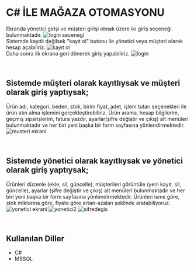 # C# İLE MAĞAZA OTOMASYONU
Ekranda yönetici girişi ve müşteri girişi olmak üzere iki giriş seçeneği bulunmaktadır.
![login secenegi]()
</br>
Sistemde kayıtlı değilsek "kayıt ol" butonu ile yönetici veya müşteri olarak hesap açabiliriz.
![kayıt ol]()
</br>
Daha sonra ilk ekrana geri dönerek giriş yapabiliriz.
![login]()

</br>

## Sistemde müşteri olarak kayıtlıysak ve müşteri olarak giriş yaptıysak;
Ürün adı, kategori, beden, stok, birim fiyat, adet, işlem tutarı seçenekleri ile ürün atın alma işlemini gerçekleştirebiliriz.
Ürün arama, hesap bilgilerim, geçmiş siparişlerim, fatura yazdır, ayarlar(şifre değiştir ve çıkış) alt menüleri bulunmaktadır ve her biri yeni başka bir form sayfasına yönlendirmektedir.
![musteri ekrani]()

</br>

## Sistemde yönetici olarak kayıtlıysak ve yönetici olarak giriş yaptıysak;
Ürünleri düzenle (ekle, sil, güncelle), müşterileri görüntüle (yeni kayıt, sil, güncelle), ayarlar (şifre değiştir ve çıkış) alt menüleri bulunmaktadır ve her biri yeni başka bir form sayfasına yönlendirmektedir.
Ürünleri isme göre, stok miktarına göre, fiyata göre artan-azalan şeklinde aratabiliyoruz.
![yonetici ekrani]()
![yonetici2]()
![sifredegis]()

</br>

## Kullanılan Diller

- C# 
- MSSQL

</br>

